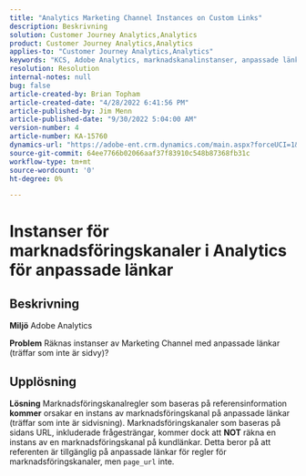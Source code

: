 ```yaml
---
title: "Analytics Marketing Channel Instances on Custom Links"
description: Beskrivning
solution: Customer Journey Analytics,Analytics
product: Customer Journey Analytics,Analytics
applies-to: "Customer Journey Analytics,Analytics"
keywords: "KCS, Adobe Analytics, marknadskanalinstanser, anpassade länkar, frågor och svar"
resolution: Resolution
internal-notes: null
bug: false
article-created-by: Brian Topham
article-created-date: "4/28/2022 6:41:56 PM"
article-published-by: Jim Menn
article-published-date: "9/30/2022 5:04:00 AM"
version-number: 4
article-number: KA-15760
dynamics-url: "https://adobe-ent.crm.dynamics.com/main.aspx?forceUCI=1&pagetype=entityrecord&etn=knowledgearticle&id=f30e69e0-22c7-ec11-a7b6-0022480a1b03"
source-git-commit: 64ee7766b02066aaf37f83910c548b87368fb31c
workflow-type: tm+mt
source-wordcount: '0'
ht-degree: 0%

---
```


# Instanser för marknadsföringskanaler i Analytics för anpassade länkar

## Beskrivning


<b>Miljö</b>
Adobe Analytics

<b>Problem</b>
Räknas instanser av Marketing Channel med anpassade länkar (träffar som inte är sidvy)?


## Upplösning


<b>Lösning</b>
Marknadsföringskanalregler som baseras på referensinformation <b>kommer</b> orsakar en instans av marknadsföringskanal på anpassade länkar (träffar som inte är sidvisning).
Marknadsföringskanaler som baseras på sidans URL, inkluderade frågesträngar, kommer dock att <b>NOT</b> räkna en instans av en marknadsföringskanal på kundlänkar.
Detta beror på att referenten är tillgänglig på anpassade länkar för regler för marknadsföringskanaler, men `page_url` inte.
